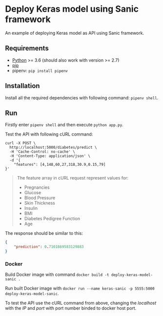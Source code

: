 # Deploy Keras model using Sanic framework

An example of deploying Keras model as API using Sanic framework.

## Requirements

- [Python](https://www.python.org/downloads/) >= 3.6 (should also work with version >= 2.7)
- [pip](https://pip.pypa.io/en/stable/installing/)
- pipenv: ```pip install pipenv```

## Installation

Install all the required dependencies with following command: ```pipenv shell```.

## Run

Firstly enter ```pipenv shell``` and then execute ```python app.py```.

Test the API with following cURL command:

```shell
curl -X POST \
  http://localhost:5000/diabetes/predict \
  -H 'Cache-Control: no-cache' \
  -H 'Content-Type: application/json' \
  -d '{
	"features": [4,148,60,27,318,30.9,0.15,79]
}'
```

> The feature array in cURL request represent values for:
> - Pregnancies
> - Glucose
> - Blood Pressure
> - Skin Thickness
> - Insulin
> - BMI
> - Diabetes Pedigree Function
> - Age

The response should be similar to this:

```json
{
    "prediction": 0.7101869583129883
}
```

### Docker

Build Docker image with command ```docker build -t deploy-keras-model-sanic .```

Run built Docker image with ```docker run --name keras-sanic -p 5555:5000 deploy-keras-model-sanic```.

To test the API use the cURL command from above, changing the *localhost* with the *IP* and *port* with port number binded to docker host port.
